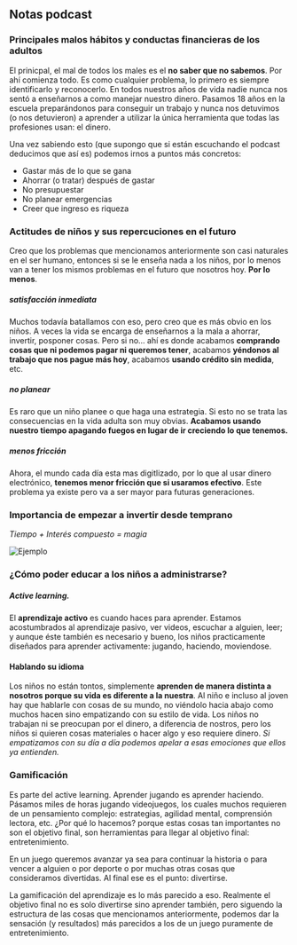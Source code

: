 ## Notas podcast

### Principales malos hábitos y conductas financieras de los adultos

El prinicpal, el mal de todos los males es el **no saber que no sabemos**. Por ahí comienza todo. Es como cualquier problema, lo primero es siempre identificarlo y reconocerlo. En todos nuestros años de vida nadie nunca nos sentó a enseñarnos a como manejar nuestro dinero. Pasamos 18 años en la escuela preparándonos para conseguir un trabajo y nunca nos detuvimos (o nos detuvieron) a aprender a utilizar la única herramienta que todas las profesiones usan: el dinero.

Una vez sabiendo esto (que supongo que si están escuchando el podcast deducimos que así es) podemos irnos a puntos más concretos:

* Gastar más de lo que se gana
* Ahorrar (o tratar) después de gastar
* No presupuestar
* No planear emergencias
* Creer que ingreso es riqueza

### Actitudes de niños y sus repercuciones en el futuro

Creo que los problemas que mencionamos anteriormente son casi naturales en el ser humano, entonces si se le enseña nada a los niños, por lo menos van a tener los mismos problemas en el futuro que nosotros hoy. **Por lo menos**.

##### satisfacción inmediata
Muchos todavía batallamos con eso, pero creo que es más obvio en los niños. A veces la vida se encarga de enseñarnos a la mala a ahorrar, invertir, posponer cosas. Pero si no... ahí es donde acabamos **comprando cosas que ni podemos pagar ni queremos tener**, acabamos **yéndonos al trabajo que nos pague más hoy**, acabamos **usando crédito sin medida**, etc.

##### no planear
Es raro que un niño planee o que haga una estrategia. Si esto no se trata las consecuencias en la vida adulta son muy obvias. **Acabamos usando nuestro tiempo apagando fuegos en lugar de ir creciendo lo que tenemos.**

##### menos fricción
Ahora, el mundo cada día esta mas digitlizado, por lo que al usar dinero electrónico, **tenemos menor fricción que si usaramos efectivo**. Este problema ya existe pero va a ser mayor para futuras generaciones.

### Importancia de empezar a invertir desde temprano
*Tiempo + Interés compuesto = magia*

![Ejemplo](https://cdn.ramseysolutions.net/cms/sites/smartdollar-com/financial-wellness-compound-interest-2.jpg)

### ¿Cómo poder educar a los niños a administrarse?

##### Active learning.
El **aprendizaje activo** es cuando haces para aprender. Estamos acostumbrados al aprendizaje pasivo, ver videos, escuchar a alguien, leer; y aunque éste también es necesario y bueno, los niños practicamente diseñados para aprender activamente: jugando, haciendo, moviendose.

#### Hablando su idioma
Los niños no están tontos, simplemente **aprenden de manera distinta a nosotros porque su vida es diferente a la nuestra**. Al niño e incluso al joven hay que hablarle con cosas de su mundo, no viéndolo hacia abajo como muchos hacen sino empatizando con su estilo de vida. Los niños no trabajan ni se preocupan por el dinero, a diferencia de nostros, pero los niños si quieren cosas materiales o hacer algo y eso requiere dinero. *Si empatizamos con su día a día podemos apelar a esas emociones que ellos ya entienden.*

### Gamificación
Es parte del active learning. Aprender jugando es aprender haciendo. Pásamos miles de horas jugando videojuegos, los cuales muchos requieren de un pensamiento complejo: estrategias, agilidad mental, comprensión lectora, etc. ¿Por qué lo hacemos? porque estas cosas tan importantes no son el objetivo final, son herramientas para llegar al objetivo final: entretenimiento.

En un juego queremos avanzar ya sea para continuar la historia o para vencer a alguien o por deporte o por muchas otras cosas que consideramos divertidas. Al final ese es el punto: divertirse.

La gamificación del aprendizaje es lo más parecido a eso. Realmente el objetivo final no es solo divertirse sino aprender también, pero siguendo la estructura de las cosas que mencionamos anteriormente, podemos dar la sensación (y resultados) más parecidos a los de un juego puramente de entretenimiento.